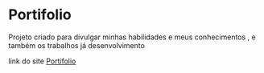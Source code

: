 # Portifolio

Projeto criado para divulgar minhas habilidades e meus conhecimentos , e também os trabalhos já desenvolvimento

link do site <a href="https://carlosxc-dev.github.io/Portifolio" target="_blank">Portifolio</a>

